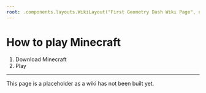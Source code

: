 ```yaml
---
root: .components.layouts.WikiLayout("First Geometry Dash Wiki Page", net.frozenblock.net.pages.geometry())
---
```


# How to play Minecraft

1. Download Minecraft
2. Play

---
This page is a placeholder as a wiki has not been built yet.